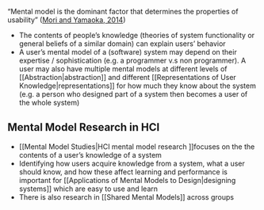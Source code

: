 “Mental model is the dominant factor that determines the properties of usability” ([Mori and Yamaoka, 2014](https://personales.upv.es/thinkmind/dl/conferences/achi/achi_2014/achi_2014_3_40_20183.pdf))

- The contents of people’s knowledge (theories of system functionality or general beliefs of a similar domain) can explain users’ behavior
- A user’s mental model of a (software) system may depend on their expertise / sophistication (e.g. a programmer v.s non programmer). A user may also have multiple mental models at different levels of [[Abstraction|abstraction]] and different [[Representations of User Knowledge|representations]] for how much they know about the system  (e.g. a person who designed part of a system then becomes a user of the whole system)

## Mental Model Research in HCI

- [[Mental Model Studies|HCI mental model research ]]focuses on the the contents of a user’s knowledge of a system
- Identifying how users acquire knowledge from a system, what a user should know, and how these affect learning and performance is important for [[Applications of Mental Models to Design|designing systems]] which are easy to use and learn
- There is also research in [[Shared Mental Models]] across groups
